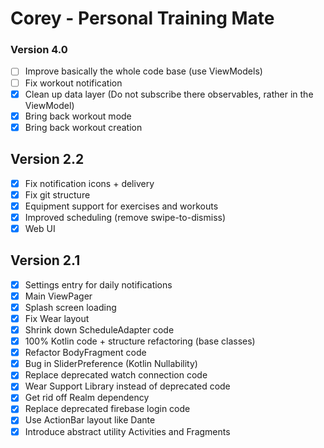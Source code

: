 # Corey - Personal Training Mate

### Version 4.0
- [ ] Improve basically the whole code base (use ViewModels)
- [ ] Fix workout notification
- [x] Clean up data layer (Do not subscribe there observables, rather in the ViewModel)
- [x] Bring back workout mode
- [x] Bring back workout creation

## Version 2.2
- [x] Fix notification icons + delivery
- [x] Fix git structure
- [x] Equipment support for exercises and workouts
- [x] Improved scheduling (remove swipe-to-dismiss)
- [x] Web UI

## Version 2.1
- [x] Settings entry for daily notifications
- [x] Main ViewPager
- [x] Splash screen loading
- [x] Fix Wear layout
- [x] Shrink down ScheduleAdapter code
- [x] 100% Kotlin code + structure refactoring (base classes)
- [x] Refactor BodyFragment code
- [x] Bug in SliderPreference (Kotlin Nullability)
- [x] Replace deprecated watch connection code
- [x] Wear Support Library instead of deprecated code
- [x] Get rid off Realm dependency
- [x] Replace deprecated firebase login code
- [x] Use ActionBar layout like Dante
- [x] Introduce abstract utility Activities and Fragments
